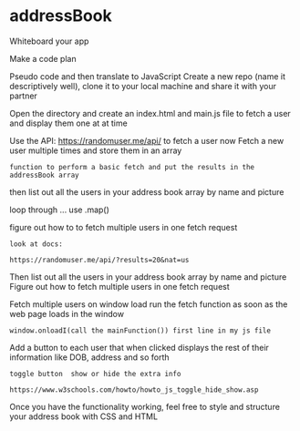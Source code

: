 # addressBook

Whiteboard your app

Make a code plan

Pseudo code and then translate to JavaScript
Create a new repo (name it descriptively well), clone it to your local machine and share it with your partner

Open the directory and create an index.html and main.js file to fetch a user and display them one at at time

Use the API: https://randomuser.me/api/ to fetch a user now
Fetch a new user multiple times and store them in an array

    function to perform a basic fetch and put the results in the addressBook array

then list out all the users in your address book array by name and picture
    
loop through ... use .map()

figure out how to to fetch multiple users in one fetch request

    look at docs:

    https://randomuser.me/api/?results=20&nat=us

Then list out all the users in your address book array by name and picture
Figure out how to fetch multiple users in one fetch request

Fetch multiple users on window load
    run the fetch function as soon as the web page loads in the window

    window.onloadI(call the mainFunction()) first line in my js file

Add a button to each user that when clicked displays the rest of their information like DOB, address and so forth

    toggle button  show or hide the extra info

    https://www.w3schools.com/howto/howto_js_toggle_hide_show.asp

Once you have the functionality working, feel free to style and structure your address book with CSS and HTML